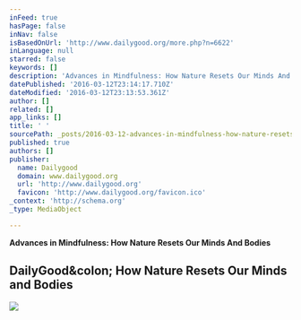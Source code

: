 ```yaml
---
inFeed: true
hasPage: false
inNav: false
isBasedOnUrl: 'http://www.dailygood.org/more.php?n=6622'
inLanguage: null
starred: false
keywords: []
description: 'Advances in Mindfulness: How Nature Resets Our Minds And Bodies'
datePublished: '2016-03-12T23:14:17.710Z'
dateModified: '2016-03-12T23:13:53.361Z'
author: []
related: []
app_links: []
title: ' '
sourcePath: _posts/2016-03-12-advances-in-mindfulness-how-nature-resets-our-minds-and-bod.md
published: true
authors: []
publisher:
  name: Dailygood
  domain: www.dailygood.org
  url: 'http://www.dailygood.org'
  favicon: 'http://www.dailygood.org/favicon.ico'
_context: 'http://schema.org'
_type: MediaObject

---
```

**Advances in Mindfulness: How Nature Resets Our Minds And Bodies**

<article style=""><h1>DailyGood&amp;colon; How Nature Resets Our Minds and Bodies</h1><img src="http://www.dailygood.org/pics/dg_images/upload/6622.jpg" /></article>